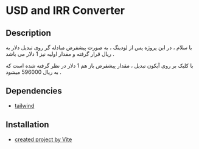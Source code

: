 
# USD and IRR Converter
## Description
با سلام ، 
در این پروژه پس از لودینگ ، به صورت پیشفرض مبادله گر روی تبدیل دلار به ریال قرار گرفته و مقدار اولیه نیز 1 دلار می باشد .

با کلیک بر روی آیکون تبدیل ، مقدار پیشفرض باز هم 1 دلار در نظر گرفته شده است که به ریال 596000 میشود . 
## Dependencies

 - [tailwind](https://tailwindcss.com/docs/guides/vite)
 ## Installation

- [created project by Vite](https://vitejs.dev/)
